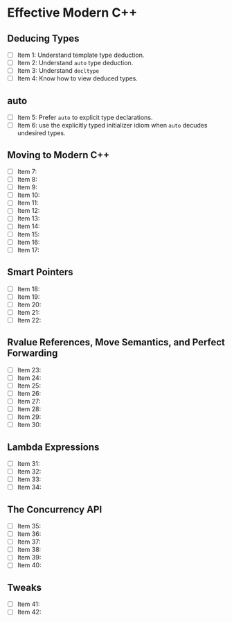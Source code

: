 Effective Modern C++
====================

Deducing Types
--------------
* [ ] Item 1: Understand template type deduction.
* [ ] Item 2: Understand `auto` type deduction.
* [ ] Item 3: Understand `decltype`
* [ ] Item 4: Know how to view deduced types.

auto
----
* [ ] Item 5: Prefer `auto` to explicit type declarations.
* [ ] Item 6: use the explicitly typed initializer idiom when `auto` decudes undesired types.

Moving to Modern C++
--------------------
* [ ] Item 7:
* [ ] Item 8:
* [ ] Item 9:
* [ ] Item 10:
* [ ] Item 11:
* [ ] Item 12:
* [ ] Item 13:
* [ ] Item 14:
* [ ] Item 15:
* [ ] Item 16:
* [ ] Item 17:

Smart Pointers
--------------
* [ ] Item 18:
* [ ] Item 19:
* [ ] Item 20:
* [ ] Item 21:
* [ ] Item 22:

Rvalue References, Move Semantics, and Perfect Forwarding
---------------------------------------------------------
* [ ] Item 23:
* [ ] Item 24:
* [ ] Item 25:
* [ ] Item 26:
* [ ] Item 27:
* [ ] Item 28:
* [ ] Item 29:
* [ ] Item 30:

Lambda Expressions
------------------
* [ ] Item 31:
* [ ] Item 32:
* [ ] Item 33:
* [ ] Item 34:

The Concurrency API
-------------------
* [ ] Item 35:
* [ ] Item 36:
* [ ] Item 37:
* [ ] Item 38:
* [ ] Item 39:
* [ ] Item 40:

Tweaks
------
* [ ] Item 41:
* [ ] Item 42:
